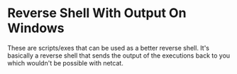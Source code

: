 # Reverse Shell With Output On Windows

These are scripts/exes that can be used as a better reverse shell. It's basically a reverse shell that sends the output of the executions back to you which wouldn't be possible with netcat.
